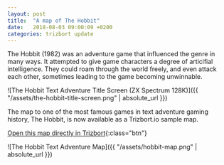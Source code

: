```yaml
---
layout: post
title:  "A map of The Hobbit"
date:   2018-08-03 09:00:09 +0200
categories: trizbort update
---
```

The Hobbit (1982) was an adventure game that influenced the genre in many ways. It attempted to give game characters a degree of articifial intelligence. They could roam through the world freely, and even attack each other, sometimes leading to the game becoming unwinnable.

![The Hobbit Text Adventure Title Screen (ZX Spectrum 128K)]({{ "/assets/the-hobbit-title-screen.png" | absolute_url }})

The map to one of the most famous games in text adventure gaming history, The Hobbit, is now available as a Trizbort.io sample map.

[Open this map directly in Trizbort](/app/index.html?map=hobbit){:class="btn"}

![The Hobbit Text Adventure Map]({{ "/assets/hobbit-map.png" | absolute_url }})
